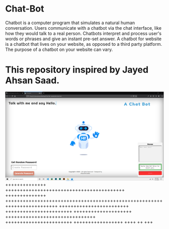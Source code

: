 # Chat-Bot
Chatbot is a computer program that simulates a natural human conversation. Users communicate with a chatbot via the chat interface, like how they would talk to a real person. Chatbots interpret and process user's words or phrases and give an instant pre-set answer. A chatbot for website is a chatbot that lives on your website, as opposed to a third party platform. The purpose of a chatbot on your website can vary. 
# This repository inspired by Jayed Ahsan Saad.


![alt text](https://github.com/AhsanParadise/Chat-Bot/blob/master/ScreenShot.png?raw=true)
++++++++++++++ +++++++++++++++++++++++++++++++++++++++++
++++++++++++++ ++++++++++++++++++++++++++++++++++++++++++++++++++++++++++++++++++++++++
++++++++++++++++++++++++ +++++++++++++++++++++++ ++++++++++++++++++++
 +++++++++++++++++++++++++++++++ +++++++++++++++++++++++
+++++++++++++++++
++++ ++ +++
